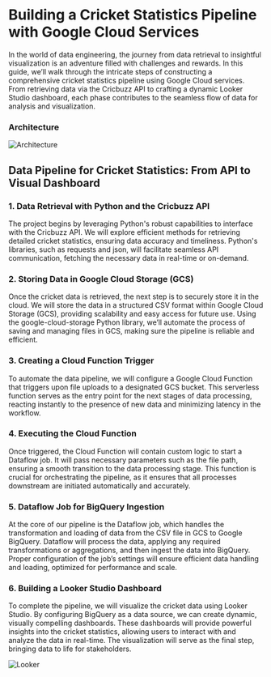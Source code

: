# Building a Cricket Statistics Pipeline with Google Cloud Services

In the world of data engineering, the journey from data retrieval to insightful visualization is an adventure filled with challenges and rewards. In this guide, we’ll walk through the intricate steps of constructing a comprehensive cricket statistics pipeline using Google Cloud services. From retrieving data via the Cricbuzz API to crafting a dynamic Looker Studio dashboard, each phase contributes to the seamless flow of data for analysis and visualization.

### Architecture

![Architecture](https://github.com/vishal-bulbule/cricket-stat-data-engineering-project/blob/master/Architecture.png)

## Data Pipeline for Cricket Statistics: From API to Visual Dashboard
### 1. Data Retrieval with Python and the Cricbuzz API
The project begins by leveraging Python's robust capabilities to interface with the Cricbuzz API. We will explore efficient methods for retrieving detailed cricket statistics, ensuring data accuracy and timeliness. Python's libraries, such as requests and json, will facilitate seamless API communication, fetching the necessary data in real-time or on-demand.

### 2. Storing Data in Google Cloud Storage (GCS)
Once the cricket data is retrieved, the next step is to securely store it in the cloud. We will store the data in a structured CSV format within Google Cloud Storage (GCS), providing scalability and easy access for future use. Using the google-cloud-storage Python library, we’ll automate the process of saving and managing files in GCS, making sure the pipeline is reliable and efficient.

### 3. Creating a Cloud Function Trigger
To automate the data pipeline, we will configure a Google Cloud Function that triggers upon file uploads to a designated GCS bucket. This serverless function serves as the entry point for the next stages of data processing, reacting instantly to the presence of new data and minimizing latency in the workflow.

### 4. Executing the Cloud Function
Once triggered, the Cloud Function will contain custom logic to start a Dataflow job. It will pass necessary parameters such as the file path, ensuring a smooth transition to the data processing stage. This function is crucial for orchestrating the pipeline, as it ensures that all processes downstream are initiated automatically and accurately.

### 5. Dataflow Job for BigQuery Ingestion
At the core of our pipeline is the Dataflow job, which handles the transformation and loading of data from the CSV file in GCS to Google BigQuery. Dataflow will process the data, applying any required transformations or aggregations, and then ingest the data into BigQuery. Proper configuration of the job’s settings will ensure efficient data handling and loading, optimized for performance and scale.

### 6. Building a Looker Studio Dashboard
To complete the pipeline, we will visualize the cricket data using Looker Studio. By configuring BigQuery as a data source, we can create dynamic, visually compelling dashboards. These dashboards will provide powerful insights into the cricket statistics, allowing users to interact with and analyze the data in real-time. The visualization will serve as the final step, bringing data to life for stakeholders.


![Looker](https://github.com/vishal-bulbule/cricket-stat-data-engineering-project/blob/master/Looker.png)
